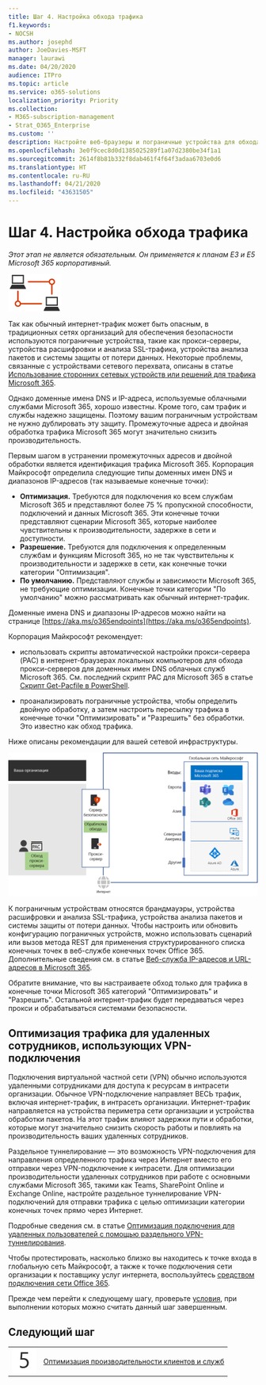 ```yaml
---
title: Шаг 4. Настройка обхода трафика
f1.keywords:
- NOCSH
ms.author: josephd
author: JoeDavies-MSFT
manager: laurawi
ms.date: 04/20/2020
audience: ITPro
ms.topic: article
ms.service: o365-solutions
localization_priority: Priority
ms.collection:
- M365-subscription-management
- Strat_O365_Enterprise
ms.custom: ''
description: Настройте веб-браузеры и пограничные устройства для обхода трафика в доверенные места Microsoft 365.
ms.openlocfilehash: 3e0f9cec8d0d1385025289f1a07d2380be34f1a1
ms.sourcegitcommit: 2614f8b81b332f8dab461f4f64f3adaa6703e0d6
ms.translationtype: HT
ms.contentlocale: ru-RU
ms.lasthandoff: 04/21/2020
ms.locfileid: "43631505"
---
```

# <a name="step-4-configure-traffic-bypass"></a>Шаг 4. Настройка обхода трафика

*Этот этап не является обязательным. Он применяется к планам E3 и E5 Microsoft 365 корпоративный.*

![Этап 1. Сеть](../media/deploy-foundation-infrastructure/networking_icon-small.png)

Так как обычный интернет-трафик может быть опасным, в традиционных сетях организаций для обеспечения безопасности используются пограничные устройства, такие как прокси-серверы, устройства расшифровки и анализа SSL-трафика, устройства анализа пакетов и системы защиты от потери данных.  Некоторые проблемы, связанные с устройствами сетевого перехвата, описаны в статье [Использование сторонних сетевых устройств или решений для трафика Microsoft 365](https://support.microsoft.com/help/2690045/using-third-party-network-devices-or-solutions-with-office-365).

Однако доменные имена DNS и IP-адреса, используемые облачными службами Microsoft 365, хорошо известны. Кроме того, сам трафик и службы надежно защищены. Поэтому вашим пограничным устройствам не нужно дублировать эту защиту. Промежуточные адреса и двойная обработка трафика Microsoft 365 могут значительно снизить производительность.

Первым шагом в устранении промежуточных адресов и двойной обработки является идентификация трафика Microsoft 365. Корпорация Майкрософт определила следующие типы доменных имен DNS и диапазонов IP-адресов (так называемые конечные точки):

- **Оптимизация.** Требуются для подключения ко всем службам Microsoft 365 и представляют более 75 % пропускной способности, подключений и данных Microsoft 365. Эти конечные точки представляют сценарии Microsoft 365, которые наиболее чувствительны к производительности, задержке в сети и доступности.
- **Разрешение.** Требуются для подключения к определенным службам и функциям Microsoft 365, но не так чувствительны к производительности и задержке в сети, как конечные точки категории "Оптимизация".
 - **По умолчанию.** Представляют службы и зависимости Microsoft 365, не требующие оптимизации. Конечные точки категории "По умолчанию" можно рассматривать как обычный интернет-трафик.

Доменные имена DNS и диапазоны IP-адресов можно найти на странице [https://aka.ms/o365endpoints](https://aka.ms/o365endpoints).

Корпорация Майкрософт рекомендует:

- использовать скрипты автоматической настройки прокси-сервера (PAC) в интернет-браузерах локальных компьютеров для обхода прокси-серверов для доменных имен DNS облачных служб Microsoft 365. См. последний скрипт PAC для Microsoft 365 в статье [Скрипт Get-Pacfile в PowerShell](https://docs.microsoft.com/office365/enterprise/managing-office-365-endpoints#use-a-pac-file-for-direct-routing-of-vital-office-365-traffic).

- проанализировать пограничные устройства, чтобы определить двойную обработку, а затем настроить пересылку трафика в конечные точки "Оптимизировать" и "Разрешить" без обработки. Это известно как обход трафика. 

Ниже описаны рекомендации для вашей сетевой инфраструктуры.

![Рекомендации по оптимизации локального трафика](../media/networking-configure-proxies-firewalls/bypassing-edge-devices.png)

К пограничным устройствам относятся брандмауэры, устройства расшифровки и анализа SSL-трафика, устройства анализа пакетов и системы защиты от потери данных. Чтобы настроить или обновить конфигурацию пограничных устройств, можно использовать сценарий или вызов метода REST для применения структурированного списка конечных точек в веб-службе конечных точек Office 365. Дополнительные сведения см. в статье [Веб-служба IP-адресов и URL-адресов в Microsoft 365](https://docs.microsoft.com/office365/enterprise/office-365-ip-web-service).

Обратите внимание, что вы настраиваете обход только для трафика в конечные точки Microsoft 365 категорий "Оптимизировать" и "Разрешить". Остальной интернет-трафик будет передаваться через прокси и обрабатываться системами безопасности.

## <a name="optimizing-traffic-for-remote-workers-that-use-vpn-connections"></a>Оптимизация трафика для удаленных сотрудников, использующих VPN-подключения

Подключения виртуальной частной сети (VPN) обычно используются удаленными сотрудниками для доступа к ресурсам в интрасети организации. Обычное VPN-подключение направляет ВЕСЬ трафик, включая интернет-трафик, в интрасеть организации. Интернет-трафик направляется на устройства периметра сети организации и устройства обработки пакетов. На этот трафик влияют задержки пути и обработки, которые могут значительно снизить скорость работы и повлиять на производительность ваших удаленных сотрудников. 

Раздельное туннелирование — это возможность VPN-подключения для направления определенного трафика через Интернет вместо его отправки через VPN-подключение к интрасети. Для оптимизации производительности удаленных сотрудников при работе с основными службами Microsoft 365, такими как Teams, SharePoint Online и Exchange Online, настройте раздельное туннелирование VPN-подключений для отправки трафика с целью оптимизации категории конечных точек прямо через Интернет. 

Подробные сведения см. в статье [Оптимизация подключения для удаленных пользователей с помощью раздельного VPN-туннелирования](https://docs.microsoft.com/office365/enterprise/office-365-vpn-split-tunnel).

Чтобы протестировать, насколько близко вы находитесь к точке входа в глобальную сеть Майкрософт, а также к точке подключения сети организации к поставщику услуг интернета, воспользуйтесь [средством подключения сети Office 365](https://connectivity.office.com/).

Прежде чем перейти к следующему шагу, проверьте [условия](networking-exit-criteria.md#crit-networking-step4), при выполнении которых можно считать данный шаг завершенным.

## <a name="next-step"></a>Следующий шаг

|||
|:-------|:-----|
|![Шаг 5](../media/stepnumbers/Step5.png)|[Оптимизация производительности клиентов и служб](networking-optimize-tcp-performance.md) |



